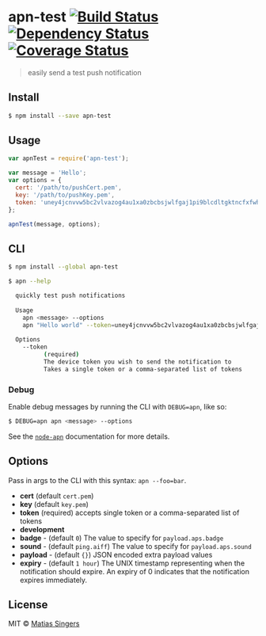 # apn-test [![Build Status](http://img.shields.io/travis/matiassingers/apn-test.svg?style=flat-square)](https://travis-ci.org/matiassingers/apn-test) [![Dependency Status](http://img.shields.io/gemnasium/matiassingers/apn-test.svg?style=flat-square)](https://gemnasium.com/matiassingers/apn-test)  [![Coverage Status](http://img.shields.io/coveralls/matiassingers/apn-test.svg?style=flat-square)](https://coveralls.io/r/matiassingers/apn-test)
> easily send a test push notification


## Install

```sh
$ npm install --save apn-test
```


## Usage

```js
var apnTest = require('apn-test');

var message = 'Hello';
var options = {
  cert: '/path/to/pushCert.pem',
  key: '/path/to/pushKey.pem',
  token: 'uney4jcnvvw5bc2vlvazog4au1xa0zbcbsjwlfgaj1pi9blcdltgktncfxfwhs5'
};

apnTest(message, options);
```


## CLI

```sh
$ npm install --global apn-test
```

```sh
$ apn --help

  quickly test push notifications
    
  Usage
    apn <message> --options
    apn "Hello world" --token=uney4jcnvvw5bc2vlvazog4au1xa0zbcbsjwlfgaj1pi9blcdltgktncfxfwhs5
    
  Options
    --token
          (required)
          The device token you wish to send the notification to
          Takes a single token or a comma-separated list of tokens
```

### Debug
Enable debug messages by running the CLI with `DEBUG=apn`, like so:
```sh
$ DEBUG=apn apn <message> --options
```
See the [`node-apn`](https://github.com/argon/node-apn#debugging) documentation for more details.


## Options

Pass in args to the CLI with this syntax: `apn --foo=bar`.
- **cert** (default `cert.pem`)
- **key** (default `key.pem`)
- **token** (required) accepts single token or a comma-separated list of tokens
- **development**
- **badge** - (default `0`) The value to specify for `payload.aps.badge`
- **sound** - (default `ping.aiff`) The value to specify for `payload.aps.sound`
- **payload** - (default `{}`) JSON encoded extra payload values
- **expiry** - (default `1 hour`) The UNIX timestamp representing when the notification should expire. An expiry of 0 indicates that the notification expires immediately.


## License

MIT © [Matias Singers](http://mts.io)
